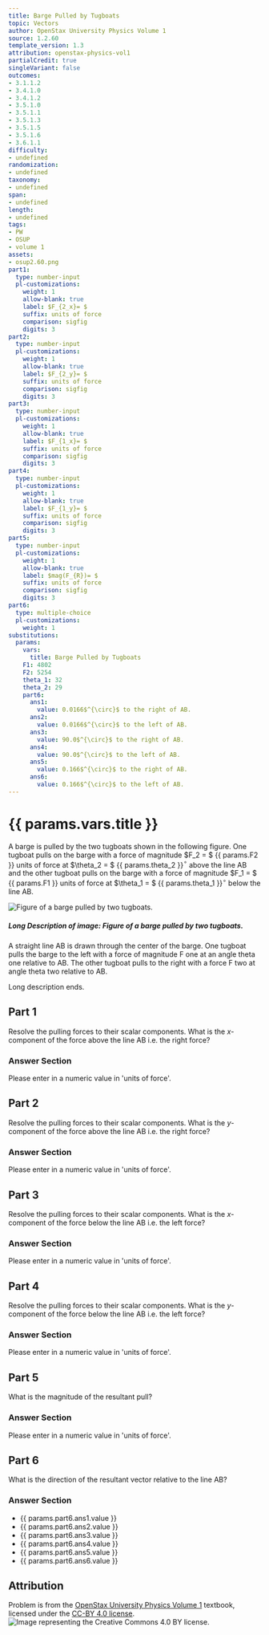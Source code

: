 ```yaml
---
title: Barge Pulled by Tugboats
topic: Vectors
author: OpenStax University Physics Volume 1
source: 1.2.60
template_version: 1.3
attribution: openstax-physics-vol1
partialCredit: true
singleVariant: false
outcomes:
- 3.1.1.2
- 3.4.1.0
- 3.4.1.2
- 3.5.1.0
- 3.5.1.1
- 3.5.1.3
- 3.5.1.5
- 3.5.1.6
- 3.6.1.1
difficulty:
- undefined
randomization:
- undefined
taxonomy:
- undefined
span:
- undefined
length:
- undefined
tags:
- PW
- OSUP
- volume 1
assets:
- osup2.60.png
part1:
  type: number-input
  pl-customizations:
    weight: 1
    allow-blank: true
    label: $F_{2_x}= $
    suffix: units of force
    comparison: sigfig
    digits: 3
part2:
  type: number-input
  pl-customizations:
    weight: 1
    allow-blank: true
    label: $F_{2_y}= $
    suffix: units of force
    comparison: sigfig
    digits: 3
part3:
  type: number-input
  pl-customizations:
    weight: 1
    allow-blank: true
    label: $F_{1_x}= $
    suffix: units of force
    comparison: sigfig
    digits: 3
part4:
  type: number-input
  pl-customizations:
    weight: 1
    allow-blank: true
    label: $F_{1_y}= $
    suffix: units of force
    comparison: sigfig
    digits: 3
part5:
  type: number-input
  pl-customizations:
    weight: 1
    allow-blank: true
    label: $mag(F_{R})= $
    suffix: units of force
    comparison: sigfig
    digits: 3
part6:
  type: multiple-choice
  pl-customizations:
    weight: 1
substitutions:
  params:
    vars:
      title: Barge Pulled by Tugboats
    F1: 4802
    F2: 5254
    theta_1: 32
    theta_2: 29
    part6:
      ans1:
        value: 0.0166$^{\circ}$ to the right of AB.
      ans2:
        value: 0.0166$^{\circ}$ to the left of AB.
      ans3:
        value: 90.0$^{\circ}$ to the right of AB.
      ans4:
        value: 90.0$^{\circ}$ to the left of AB.
      ans5:
        value: 0.166$^{\circ}$ to the right of AB.
      ans6:
        value: 0.166$^{\circ}$ to the left of AB.
---
```

# {{ params.vars.title }}
A barge is pulled by the two tugboats shown in the following figure.
One tugboat pulls on the barge with a force of magnitude $F_2 = $ {{ params.F2 }} units of force at $\theta_2 = $ {{ params.theta_2 }}$^{\circ}$ above the line AB and the other tugboat pulls on the barge with a force of magnitude $F_1 = $ {{ params.F1 }} units of force at $\theta_1 = $ {{ params.theta_1 }}$^{\circ}$ below the line AB.

<img longdesc="Barge Pulled by Tugboats.md#desc" alt="Figure of a barge pulled by two tugboats." src="osup2.60.png">

<div id="desc">
<h5>Long Description of image: Figure of a barge pulled by two tugboats.</h5>
A straight line AB is drawn through the center of the barge. One tugboat pulls the barge to the left with a force of magnitude F one at an angle theta one relative to AB. The other tugboat pulls to the right with a force F two at angle theta two relative to AB.
<p>Long description ends.</p>
<div>

## Part 1

Resolve the pulling forces to their scalar components. What is the $x$-component of the force above the line AB i.e. the right force?

### Answer Section

Please enter in a numeric value in 'units of force'.

## Part 2

Resolve the pulling forces to their scalar components. What is the $y$-component of the force above the line AB i.e. the right force?

### Answer Section

Please enter in a numeric value in 'units of force'.

## Part 3

Resolve the pulling forces to their scalar components. What is the $x$-component of the force below the line AB i.e. the left force?

### Answer Section

Please enter in a numeric value in 'units of force'.

## Part 4

Resolve the pulling forces to their scalar components. What is the $y$-component of the force below the line AB i.e. the left force?

### Answer Section

Please enter in a numeric value in 'units of force'.

## Part 5

What is the magnitude of the resultant pull?

### Answer Section

Please enter in a numeric value in 'units of force'.

## Part 6

What is the direction of the resultant vector relative to the line AB?

### Answer Section

- {{ params.part6.ans1.value }}
- {{ params.part6.ans2.value }}
- {{ params.part6.ans3.value }}
- {{ params.part6.ans4.value }}
- {{ params.part6.ans5.value }}
- {{ params.part6.ans6.value }}

## Attribution

Problem is from the [OpenStax University Physics Volume 1](https://openstax.org/details/books/university-physics-volume-1) textbook, licensed under the [CC-BY 4.0 license](https://creativecommons.org/licenses/by/4.0/).<br>![Image representing the Creative Commons 4.0 BY license.](https://raw.githubusercontent.com/firasm/bits/master/by.png)